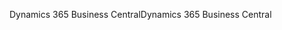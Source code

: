 <span data-ttu-id="0fc09-101">Dynamics 365 Business Central</span><span class="sxs-lookup"><span data-stu-id="0fc09-101">Dynamics 365 Business Central</span></span>

